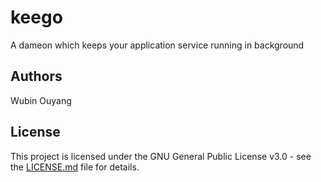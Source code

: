 # keego

A dameon which keeps your application service running in background

## Authors
Wubin Ouyang

## License
This project is licensed under the GNU General Public License v3.0 - see the [LICENSE.md](https://github.com/oybin1989/keepgo/blob/development/README.md) file for details.
